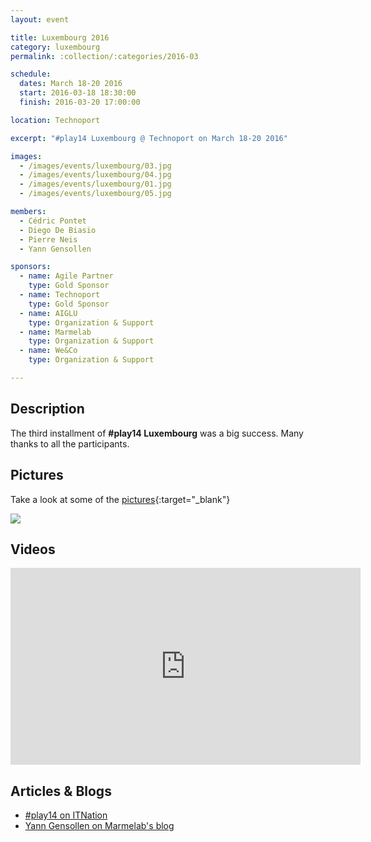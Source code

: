 ```yaml
---
layout: event

title: Luxembourg 2016
category: luxembourg
permalink: :collection/:categories/2016-03

schedule:
  dates: March 18-20 2016
  start: 2016-03-18 18:30:00
  finish: 2016-03-20 17:00:00

location: Technoport

excerpt: "#play14 Luxembourg @ Technoport on March 18-20 2016"

images:
  - /images/events/luxembourg/03.jpg
  - /images/events/luxembourg/04.jpg
  - /images/events/luxembourg/01.jpg
  - /images/events/luxembourg/05.jpg

members:
  - Cédric Pontet
  - Diego De Biasio
  - Pierre Neis
  - Yann Gensollen

sponsors:
  - name: Agile Partner
    type: Gold Sponsor
  - name: Technoport
    type: Gold Sponsor
  - name: AIGLU
    type: Organization & Support
  - name: Marmelab
    type: Organization & Support
  - name: We&Co
    type: Organization & Support

---
```


## Description
The third installment of **#play14 Luxembourg** was a big success.
Many thanks to all the participants.

## Pictures
Take a look at some of the [pictures](https://goo.gl/photos/XchFrWVz3C47BgD3A){:target="_blank"}

<a href='https://goo.gl/photos/XchFrWVz3C47BgD3A' target="_blank">
  <img src='https://lh3.googleusercontent.com/f4t0-f3FyarG2pKvfffPmKYSN0SDq9LlpA0pTgmG2z0RKynM6mSieiIOd4Et7UKUQOFQUNcpB3Sw1_idFHJJ_BjdlzPS1Rf69NRBOH-CREDUwgA8kTLFB1No7gZPSNtV--Qczw' />
</a>


## Videos

<iframe width="560" height="315" src="https://www.youtube.com/embed/videoseries?list=PL6VQoC829PV1CY0-csEDYiaT-2pnsMzeU" frameborder="0" allowfullscreen></iframe>

## Articles & Blogs

* [#play14 on ITNation](http://www.itnation.lu/play14-luxembourg-are-you-ready-to-play/)
* [Yann Gensollen on Marmelab's blog](https://marmelab.com/blog/2016/05/04/play14.html)